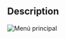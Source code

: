 ## Description

![][image-1]

[image-1]: https://ppizarror.com/resources/images/nfs-python/splash.jpg "Menú principal"
